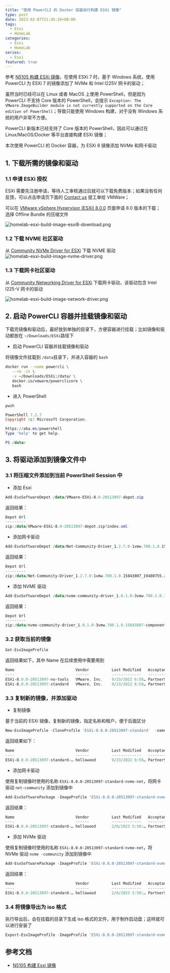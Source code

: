 ```yaml
---
title: "使用 PowerCLI 的 Docker 容器自行构建 ESXi 镜像"
type: post
date: 2023-02-07T21:45:26+08:00
tags:
  - Esxi
  - HomeLab
categories:
  - Esxi
  - HomeLab
series:
  - Esxi
featured: true
---
```


参考 [N5105 构建 ESXi 镜像](https://helloworlde.github.io/2022/08/11/N5105-%E6%9E%84%E5%BB%BA-Esxi-%E9%95%9C%E5%83%8F/)，在使用 ESXi 7 时，基于 Windows 系统，使用 PowerCLI 为 ESXi 7 的镜像添加了 NVMe 和 Intel I225V 网卡的驱动；

虽然当时已经可以在 Linux 或者 MacOS 上使用 PowerShell，但是因为 PowerCLI 不支持 Core 版本的 PowerShell，会提示 `Exception: The VMware.ImageBuilder module is not currently supported on the Core edition of PowerShell`；导致只能使用 Windows 构建，对于没有 Windows 系统的用户非常不方便。

PowerCLI 新版本已经支持了 Core 版本的 PowerShell，因此可以通过在 Linux/MacOS/Docker 等平台直接构建 ESXi 镜像；

本次使用 PowerCLI 的 Docker 容器，为 ESXi 8 镜像添加 NVMe 和网卡驱动

## 1. 下载所需的镜像和驱动

### 1.1 申请 ESXi 授权

ESXi 需要先注册申请，等待人工审核通过后就可以下载免费版本；如果没有任何反馈，可以点击申请页下面的 [Contact us](https://www.vmware.com/support/us_support.html) 提工单给 VMWare；

可以在 [VMware vSphere Hypervisor (ESXi) 8.0.0](https://customerconnect.vmware.com/downloads/details?downloadGroup=ESXI800&productId=1345&rPId=99879) 页面申请 8.0 版本的下载；选择 Offline Bundle 的压缩文件

![homelab-esxi-build-image-esxi8-download.png](https://img.hellowood.dev/picture/homelab-esxi-build-image-esxi8-download.png)

### 1.2 下载 NVME 社区驱动

从 [Community NVMe Driver for ESXi](https://flings.vmware.com/community-nvme-driver-for-esxi) 下载 NVME 驱动
![homelab-esxi-build-image-nvme-driver.png](https://img.hellowood.dev/picture/homelab-esxi-build-image-nvme-driver.png)

### 1.3 下载网卡社区驱动

从 [Community Networking Driver for ESXi](https://flings.vmware.com/community-networking-driver-for-esxi) 下载网卡驱动，该驱动包含 Intel I225-V 网卡的驱动

![homelab-esxi-build-image-network-driver.png](https://img.hellowood.dev/picture/homelab-esxi-build-image-network-driver.png)

## 2. 启动 PowerCLI 容器并挂载镜像和驱动

下载完镜像和驱动后，最好放到单独的目录下，方便容器进行挂载；比如镜像和驱动都放在 `~/Downloads/ESXi`路径下

- 启动 PowerCLI 容器并挂载镜像和驱动

将镜像文件挂载到 `/data`目录下，并进入容器的 `bash`

```bash
docker run --name powercli \
   --rm -it \
   -v ~/Downloads/ESXi:/data/ \
   docker.io/vmware/powerclicore \
   bash
```

- 进入 PowerShell

```bash
pwsh
```

```powershell
PowerShell 7.2.7
Copyright (c) Microsoft Corporation.

https://aka.ms/powershell
Type 'help' to get help.

PS /data>
```

## 3. 将驱动添加到镜像文件中

### 3.1 将压缩文件添加到当前 PowerShell Session 中

- 添加 Esxi

```powershell
Add-EsxSoftwareDepot /data/VMware-ESXi-8.0-20513097-depot.zip
```

返回结果：

```powershell
Depot Url
---------
zip:/data/VMware-ESXi-8.0-20513097-depot.zip?index.xml
```

- 添加网卡驱动

```powershell
Add-EsxSoftwareDepot /data/Net-Community-Driver_1.2.7.0-1vmw.700.1.0.15843807_19480755.zip
```

返回结果：

```powershell
Depot Url
---------
zip:/data/Net-Community-Driver_1.2.7.0-1vmw.700.1.0.15843807_19480755.zip?index.xml
```

- 添加 NVME 驱动

```powershell
Add-EsxSoftwareDepot /data/nvme-community-driver_1.0.1.0-3vmw.700.1.0.15843807-component-18902434.zip
```

返回结果：

```powershell
Depot Url
---------
zip:/data/nvme-community-driver_1.0.1.0-3vmw.700.1.0.15843807-component-18902434.zip?index.xml
```

### 3.2 获取当前的镜像

```powershell
Get-EsxImageProfile
```

返回结果如下，其中 Name 在后续使用中需要用到

```powershell
Name                           Vendor          Last Modified   Acceptance Level
----                           ------          -------------   ----------------
ESXi-8.0.0-20513097-no-tools   VMware, Inc.    9/23/2022 6:59… PartnerSupported
ESXi-8.0.0-20513097-standard   VMware, Inc.    9/23/2022 6:59… PartnerSupported
```

### 3.3 复制新的镜像，并添加驱动

- 复制镜像

基于当前的 ESXi 镜像，复制新的镜像，指定名称和租户，便于后面区分

```powershell
New-EsxImageProfile -CloneProfile 'ESXi-8.0.0-20513097-standard'  -name 'ESXi-8.0.0-20513097-standard-nvme-net' -vendor 'hellowood'
```

返回结果如下：

```powershell
Name                           Vendor          Last Modified   Acceptance Level
----                           ------          -------------   ----------------
ESXi-8.0.0-20513097-standard-… hellowood       9/23/2022 6:59… PartnerSupported
```

- 添加网卡驱动

使用复制镜像时使用的名称 `ESXi-8.0.0-20513097-standard-nvme-net`，将网卡驱动 `net-community` 添加到镜像中

```powershell
Add-EsxSoftwarePackage -ImageProfile 'ESXi-8.0.0-20513097-standard-nvme-net' -SoftwarePackage 'net-community'
```

返回结果：

```powershell
Name                           Vendor          Last Modified   Acceptance Level
----                           ------          -------------   ----------------
ESXi-8.0.0-20513097-standard-… hellowood       2/6/2023 5:50:… PartnerSupported
```

- 添加 NVMe 驱动

使用复制镜像时使用的名称 `ESXi-8.0.0-20513097-standard-nvme-net`，将 NVMe 驱动 `nvme
-community` 添加到镜像中

```powershell
Add-EsxSoftwarePackage -ImageProfile 'ESXi-8.0.0-20513097-standard-nvme-net' -SoftwarePackage 'nvme-community'
```

返回结果：

```powershell
Name                           Vendor          Last Modified   Acceptance Level
----                           ------          -------------   ----------------
ESXi-8.0.0-20513097-standard-… hellowood       2/6/2023 5:50:… PartnerSupported
```

### 3.4 将镜像导出为 iso 格式

执行导出后，会在挂载的目录下生成 iso 格式的文件，用于制作启动盘；这样就可以进行安装了

```powershell
Export-EsxImageProfile -ImageProfile 'ESXi-8.0.0-20513097-standard-nvme-net' -ExportToIso -FilePath /data/ESXi-8.0.0-20513097-standard-nvme-net.iso
```

## 参考文档

- [N5105 构建 Esxi 镜像](https://helloworlde.github.io/2022/08/11/N5105-%E6%9E%84%E5%BB%BA-Esxi-%E9%95%9C%E5%83%8F/)
